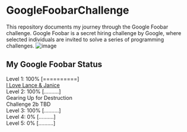 # GoogleFoobarChallenge
This repository documents my journey through the Google Foobar challenge. Google Foobar is a secret hiring challenge by Google, where selected individuals are invited to solve a series of programming challenges.
![image](https://github.com/sarathchandran7/GoogleFoobarChallenge/assets/43676904/2456ac13-0814-4798-b341-332303b6a227)

## My Google Foobar Status
 Level 1: 100% [==========]\
 [I Love Lance & Janice](https://github.com/sarathchandran7/GoogleFoobarChallenge/tree/main/Level1)\
 Level 2: 100% [..........]\
 Gearing Up for Destruction\
 Challenge 2b TBD\
 Level 3: 100% [..........]\
 Level 4: 0% [..........]\
 Level 5: 0% [..........]
